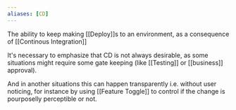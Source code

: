 ```yaml
---
aliases: [CD]
---
```


The ability to keep making [[Deploy]]s to an environment, as a consequence of [[Continous Integration]]

It's necessary to emphasize that CD is not always desirable, as some situations might require some gate keeping (like [[Testing]] or [[business]] approval).

And in another situations this can happen transparently i.e. without user noticing, for instance by using [[Feature Toggle]] to control if the change is pourposelly perceptible or not.